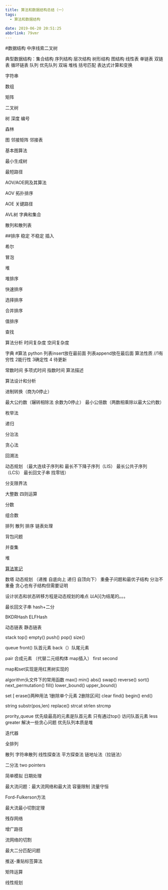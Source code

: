 ```yaml
---
title: 算法和数据结构总结（一）
tags:
  - 算法和数据结构
  
date: 2019-06-20 20:51:25
abbrlink: 79vmr
---
```

#数据结构
中序线索二叉树


典型数据结构：集合结构  序列结构  层次结构  树形结构  图结构
线性表
单链表
双链表
循环链表
队列   优先队列  双端
堆栈  括号匹配  表达式计算和变换

字符串 

数组

矩阵

二叉树

树   深度  编号

森林

图  邻接矩阵  邻接表

基本图算法

最小生成树

最短路径

AOV/AOE网及其算法

AOV 拓扑排序

AOE 关键路径

AVL树  字典和集合

散列和散列表

##排序   稳定  不稳定
插入

希尔

冒泡

堆

堆排序

快速排序

选择排序

合并排序

值排序

查找

算法分析   时间复杂度   空间复杂度 

字典
#算法
python 列表insert放在最前面  列表append放在最后面
算法性质
//1有穷性 2能行性 3确定性 4    待更新

常数时间  多项式时间  指数时间
算法描述

算法设计和分析

进制转换（商为0停止）

最大公约数（辗转相除法 余数为0停止）  最小公倍数（两数相乘除以最大公约数）

枚举法

递归

分治法

贪心法

回溯法

动态规划  （最大连续子序列和  最长不下降子序列（LIS） 最长公共子序列（LCS） 最长回文子串 找零钱）

分支限界法


大整数  四则运算

分数

组合数

排列  散列  排序  链表处理

背包问题

并查集

堆

[算法笔记](https://www.jianshu.com/p/b66090f41f46)


数塔 动态规划   （递推 自底向上  递归  自顶向下）  重叠子问题和最优子结构   分治不重叠   贪心也有子结构但需要证明

设计状态和状态转移方程是动态规划的难点  以A[i]为结尾的。。。

最长回文子串  hash+二分

BKDRHash  ELFHash

动态链表  静态链表

stack     top()   empty()  push()   pop()  size()

queue   front() 队首元素  back（）队尾元素

pair   合成元素   （代替二元结构体   map插入）     first  second


map和set实现是用红黑树实现的

algorithm头文件下的常用函数
max()   min()  abs()  swap()  reverse()  sort() next_permutation() fill() lower_bound()  upper_bound() 

set  [  erase()两种用法  1删除单个元素 2删除区间]     clear   find()     begin()  end()

string    substr(pos,len)   replace()    strcat  strlen  strcmp

prority_queue   优先级最高的元素是队首元素   只有通过top() 访问队首元素  less   greater    解决一些贪心问题  优先队列本质是堆

迭代器

全排列
  
散列  字符串散列 线性探查法  平方探查法  链地址法（拉链法）

二分法  two pointers

简单模拟 日期处理 


最大流问题：最大流网络和最大流  容量限制  流量守恒

Ford-Fulkerson方法

最大流最小切割定理

残存网络

增广路径

流网络的切割

最大二分匹配问题

推送-重贴标签算法

矩阵运算

线性规划














































